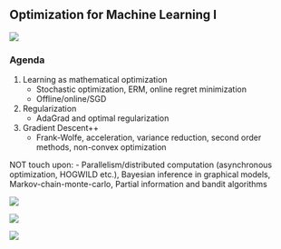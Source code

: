 ## Optimization for Machine Learning I


![](http://okye062gb.bkt.clouddn.com/2017-07-24-022926.jpg)

### Agenda

1. Learning as mathematical optimization
    - Stochastic optimization, ERM, online regret minimization
    - Offline/online/SGD
2. Regularization
    - AdaGrad and optimal regularization
3. Gradient Descent++
    - Frank-Wolfe, acceleration, variance reduction, second order methods, non-convex optimization

NOT touch upon:
    - Parallelism/distributed computation (asynchronous optimization, HOGWILD etc.), Bayesian inference in graphical models, Markov-chain-monte-carlo, Partial information and bandit algorithms

![](http://okye062gb.bkt.clouddn.com/2017-07-24-024027.jpg)

![](http://okye062gb.bkt.clouddn.com/2017-07-24-024320.jpg)

![](http://okye062gb.bkt.clouddn.com/2017-07-24-024610.jpg)





